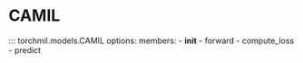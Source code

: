 # CAMIL

::: torchmil.models.CAMIL
    options:
        members:
            - __init__
            - forward
            - compute_loss
            - predict